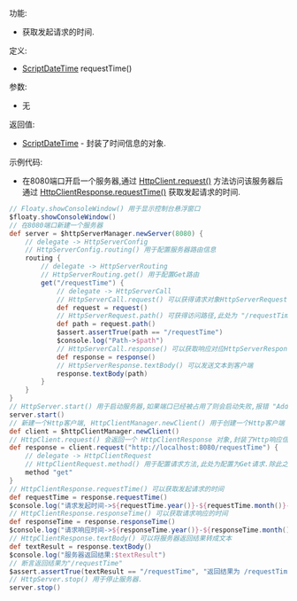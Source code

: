 功能:

+ 获取发起请求的时间.

定义:

+ [ScriptDateTime](/API/DateTime/ScriptDateTime/README.md) requestTime()

参数:

+ 无

返回值:

+ [ScriptDateTime](/API/DateTime/ScriptDateTime/README.md) - 封装了时间信息的对象.

示例代码:

+ 在8080端口开启一个服务器,通过 [HttpClient.request()](/API/Network/HttpClient/HttpClient/README.md?id=request)
  方法访问该服务器后通过 [HttpClientResponse.requestTime()](/API/Network/HttpClient/HttpClientResponse/README.md?id=requestTime)
  获取发起请求的时间.

```groovy
// Floaty.showConsoleWindow() 用于显示控制台悬浮窗口
$floaty.showConsoleWindow()
// 在8080端口新建一个服务器
def server = $httpServerManager.newServer(8080) {
    // delegate -> HttpServerConfig
    // HttpServerConfig.routing() 用于配置服务器路由信息
    routing {
        // delegate -> HttpServerRouting
        // HttpServerRouting.get() 用于配置Get路由
        get("/requestTime") {
            // delegate -> HttpServerCall
            // HttpServerCall.request() 可以获得请求对象HttpServerRequest
            def request = request()
            // HttpServerRequest.path() 可获得访问路径,此处为 "/requestTime"
            def path = request.path()
            $assert.assertTrue(path == "/requestTime")
            $console.log("Path->$path")
            // HttpServerCall.response() 可以获取响应对应HttpServerResponse
            def response = response()
            // HttpServerResponse.textBody() 可以发送文本到客户端
            response.textBody(path)
        }
    }
}
// HttpServer.start() 用于启动服务器,如果端口已经被占用了则会启动失败,报错 "Address already in use"
server.start()
// 新建一个Http客户端, HttpClientManager.newClient() 用于创建一个Http客户端
def client = $httpClientManager.newClient()
// HttpClient.request() 会返回一个 HttpClientResponse 对象,封装了Http响应信息
def response = client.request("http://localhost:8080/requestTime") {
    // delegate -> HttpClientRequest
    // HttpClientRequest.method() 用于配置请求方法,此处为配置为Get请求.除此之外,还有post,put,patch,delete,head,options等方法
    method "get"
}
// HttpClientResponse.requestTime() 可以获取发起请求的时间
def requestTime = response.requestTime()
$console.log("请求发起时间->${requestTime.year()}-${requestTime.month()}-${requestTime.day()} ${requestTime.hour()}:${requestTime.minute()}:${requestTime.second()}:${requestTime.millis()}")
// HttpClientResponse.responseTime() 可以获取请求响应的时间
def responseTime = response.responseTime()
$console.log("请求响应时间->${responseTime.year()}-${responseTime.month()}-${responseTime.day()} ${responseTime.hour()}:${responseTime.minute()}:${responseTime.second()}:${responseTime.millis()}")
// HttpClientResponse.textBody() 可以将服务器返回结果转成文本
def textResult = response.textBody()
$console.log("服务器返回结果:$textResult")
// 断言返回结果为"/requestTime"
$assert.assertTrue(textResult == "/requestTime", "返回结果为 /requestTime")
// HttpServer.stop() 用于停止服务器.
server.stop()
```